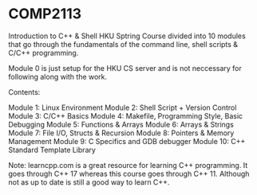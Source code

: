 # COMP2113
 Introduction to C++ & Shell
 HKU Sptring Course divided into 10 modules that go through the fundamentals of the
 command line, shell scripts & C/C++ programming.

Module 0 is just setup for the HKU CS server and is not neccessary for following along
with the work.

Contents:

Module 1: Linux Environment
Module 2: Shell Script + Version Control
Module 3: C/C++ Basics
Module 4: Makefile, Programming Style, Basic Debugging
Module 5: Functions & Arrays
Module 6: Arrays & Strings
Module 7: File I/O, Structs & Recursion
Module 8: Pointers & Memory Management
Module 9: C Specifics and GDB debugger
Module 10: C++ Standard Template Library


Note: learncpp.com is a great resource for learning C++ programming. It goes through 
C++ 17 whereas this course goes through C++ 11. Although not as up to date is still 
a good way to learn C++.